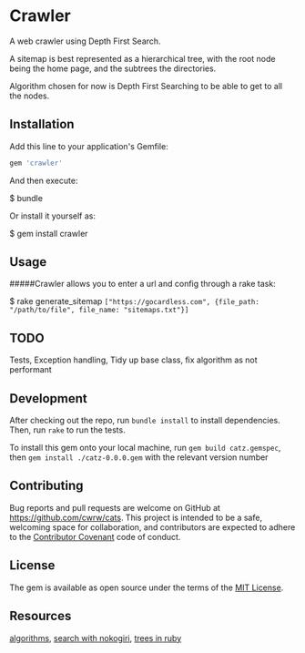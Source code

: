 # Crawler

A web crawler using Depth First Search.

A sitemap is best represented as a hierarchical tree, with the root node being the home page, and the subtrees the directories.

Algorithm chosen for now is Depth First Searching to be able to get to all the nodes.

## Installation

Add this line to your application's Gemfile:

```ruby
gem 'crawler'
```

And then execute:

  $ bundle

Or install it yourself as:

  $ gem install crawler

## Usage

#####Crawler allows you to enter a url and config through a rake task:

$ rake generate_sitemap ``["https://gocardless.com", {file_path: "/path/to/file", file_name: "sitemaps.txt"}]``

## TODO

Tests,
Exception handling,
Tidy up base class,
fix algorithm as not performant

## Development

After checking out the repo, run `bundle install` to install dependencies. Then, run `rake` to run the tests.

To install this gem onto your local machine, run `gem build catz.gemspec`, then `gem install ./catz-0.0.0.gem` with the relevant version number

## Contributing

Bug reports and pull requests are welcome on GitHub at https://github.com/cwrw/cats. This project is intended to be a safe, welcoming space for collaboration, and contributors are expected to adhere to the [Contributor Covenant](http://contributor-covenant.org) code of conduct.


## License

The gem is available as open source under the terms of the [MIT License](http://opensource.org/licenses/MIT).

## Resources
[algorithms](https://franzejr.wordpress.com/2012/08/13/bfs-and-dfs-algorithms/),
[search with nokogiri](http://stackoverflow.com/questions/17035503/dry-search-every-page-of-a-site-with-nokogiri),
[trees in ruby](http://haozeng.github.io/blog/2014/01/05/trees-in-ruby/)
